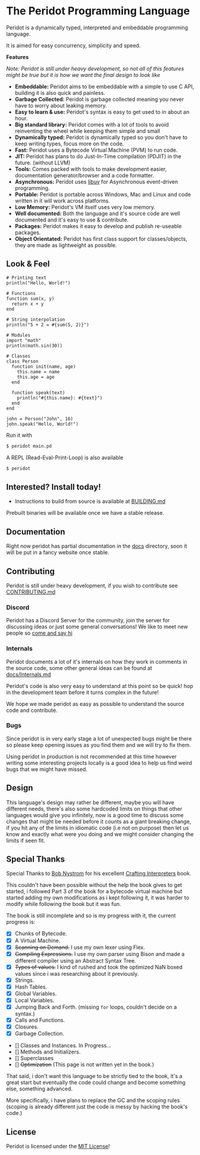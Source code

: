 # The Peridot Programming Language
Peridot is a dynamically typed, interpreted and embeddable programming language.

It is aimed for easy concurrency, simplicity and speed.

**Features**

*Note: Peridot is still under heavy development, so not all of this features might be true but it is how we want the final design to look like*

- **Embeddable:** Peridot aims to be embeddable with a simple to use C API, building it is also quick and painless.
- **Garbage Collected:** Peridot is garbage collected meaning you never have to worry about leaking memory.
- **Easy to learn & use:** Peridot's syntax is easy to get used to in about an hour.
- **Big standard library:** Peridot comes with a lot of tools to avoid reinventing the wheel while keeping them simple and small
- **Dynamically typed:** Peridot is dynamically typed so you don't have to keep writing types, focus more on the code.
- **Fast:** Peridot uses a Bytecode Virtual Machine (PVM) to run code.
- **JIT:** Peridot has plans to do Just-In-Time compilation (PDJIT) in the future. (without LLVM)
- **Tools:** Comes packed with tools to make development easier, documentation generator/browser and a code formatter.
- **Asynchronous:** Peridot uses [libuv](https://libuv.org) for Asynchronous event-driven programming.
- **Portable:** Peridot is portable across Windows, Mac and Linux and code written in it will work across platforms.
- **Low Memory:** Peridot's VM itself uses very low memory.
- **Well documented:** Both the language and it's source code are well documented and it's easy to use & contribute.
- **Packages:** Peridot makes it easy to develop and publish re-useable packages.
- **Object Orientated:** Peridot has first class support for classes/objects, they are made as lightweight as possible.

## Look & Feel
```pd
# Printing text
println("Hello, World!")

# Functions
function sum(x, y)
  return x + y
end

# String interpolation
println("5 + 2 = #{sum(5, 2)}")

# Modules
import "math"
println(math.sin(30))

# Classes
class Person
  function init(name, age)
    this.name = name
    this.age = age
  end

  function speak(text)
    println("#{this.name}: #{text}")
  end
end

john = Person("John", 16)
john.speak("Hello, World!")
```
Run it with
```sh
$ peridot main.pd
```
<!--
(to be discussed for the future.)

Or precompile it for faster startup
```sh
$ peridot -c main.pd
$ perdot main.pi
```
-->
A REPL (Read-Eval-Print-Loop) is also available
```sh
$ peridot
```

<!--
Peridot uses the following file extensions

- **.pd** Peridot source code.
- **.pi** Peridot instructions for use with the VM.
- **.phtml** HTML template with embedded peridot code. See `peridot docs template`
-->

<!-- (to be discussed for the future)
### Deploying
Deploying is as easy as
```
$ peridot pack main.pd
# Run the output on the target
$ peridot main.pi
```
`pack` packs a bytecode file but it also packs all it's dependencies this is a little slower but avoids having to install dependencies where you want to deploy it, by slow i mean slower to pack it compared to `-c` flag but it is faster at runtime because it doesn't need to load dependencies from disk.

> **Note:** Packing isn't the same as a traditional AOT (Ahead-of-time) compiler, the code is still ran with Peridot's virtual-machine and you still have access to the compiler so dynamic `eval()` is still allowed.
-->

## Interested? Install today!
<!-- (for the future) - Precompiled binaries can be found on our website at [peridot.io/download](https://peridot.io/download) -->
- Instructions to build from source is available at [BUILDING.md](BUILDING.md)

Prebuilt binaries will be available once we have a stable release.

<!--
Embedding is not ready, this a dummy example of how i expected it to look like.

## Embedding
Embedding is as simple as
```c
#include <stdio.h>
#include <peridot/peridot.h>
#include <peridot/pvm.h>

int main() {
  pvm_t* vm = pvm_new();
  pd_run_str(vm, "println(5)");

  // Compile and run later
  pvm_bc* bc = pd_compile("println(5)");
  pvm_exec_bc(vm, bc);

  // Save to disk for later use and reload with pvm_load_bc and use pvm_exec_bc as normal.
  pvm_write_bc_to_file(bc, "hello.ei");

  pvm_free_bc(bc);
  pvm_free(vm);
}
```
Peridot's namespace is safe from name clashes:
- Header guards are in the form `_PERIDOT_FILENAME_H` where `FILENAME` is the filename.
- Macros are prefixed with `PERIDOT_` or `PD_` (`PVM_` for the VM, `PDJIT_` for the JIT)
- Methods and types are prefixed with `pd_` (`pvm_` for the VM, `pdjit_` for the JIT)

For more information on embedding see [docs/Embedding.md](docs/Embedding.md)
-->

## Documentation
Right now peridot has partial documentation in the [docs](docs/) directory, soon it will be put in a fancy website once stable.

## Contributing
Peridot is still under heavy development, if you wish to contribute see [CONTRIBUTING.md](CONTRIBUTING.md)

### Discord
Peridot has a Discord Server for the community, join the server for discussing ideas or just some general conversations! We like to meet new people so [come and say hi](https://discord.gg/56PqR9d)

### Internals
Peridot documents a lot of it's internals on how they work in comments in the source code, some other general ideas can be found at [docs/Internals.md](docs/Internals.md)

Peridot's code is also very easy to understand at this point so be quick! hop in the development team before it turns complex in the future!

We hope we made peridot as easy as possible to understand the source code and contribute.

### Bugs
Since peridot is in very early stage a lot of unexpected bugs might be there so please keep opening issues as you find them and we will try to fix them.

Using peridot in production is not recommended at this time however writing some interesting projects locally is a good idea to help us find weird bugs that we might have missed.

## Design
This language's design may rather be different, maybe you will have different needs, there's also some hardcoded limits on things that other languages would give you infinitely, now is a good time to discuss some changes that might be needed before it counts as a giant breaking change, if you hit any of the limits in idiomatic code (i.e not on purpose) then let us know and exactly what were you doing and we might consider changing the limits if seen fit.

## Special Thanks
Special Thanks to [Bob Nystrom](https://github.com/munificent) for his excellent [Crafting Interpreters](https://craftinginterpreters.com) book.

This couldn't have been possible without the help the book gives to get started, i followed Part 3 of the book for a bytecode virtual machine but started adding my own modifications as i kept following it, it was harder to modify while following the book but it was fun.

The book is still incomplete and so is my progress with it, the current progress is:

- [x] Chunks of Bytecode.
- [x] A Virtual Machine.
- [x] ~~Scanning on Demand.~~ I use my own lexer using Flex.
- [x] ~~Compiling Expressions.~~ I use my own parser using Bison and made a different compiler using an Abstract Syntax Tree.
- [x] ~~Types of values.~~ I kind of rushed and took the optimized NaN boxed values since i was researching about it previously.
- [x] Strings.
- [x] Hash Tables.
- [x] Global Variables.
- [x] Local Variables.
- [x] Jumping Back and Forth. (missing `for` loops, couldn't decide on a syntax.)
- [x] Calls and Functions.
- [x] Closures.
- [x] Garbage Collection.
- [] Classes and Instances. In Progress...
- [] Methods and Initializers.
- [] Superclasses
- [] ~~Optimization~~ (This page is not written yet in the book.)

That said, i don't want this language to be strictly tied to the book, it's a great start but eventually the code could change and become something else, something advanced.

More specifically, i have plans to replace the GC and the scoping rules (scoping is already different just the code is messy by hacking the book's code.)

## License
Peridot is licensed under the [MIT License](LICENSE)!
